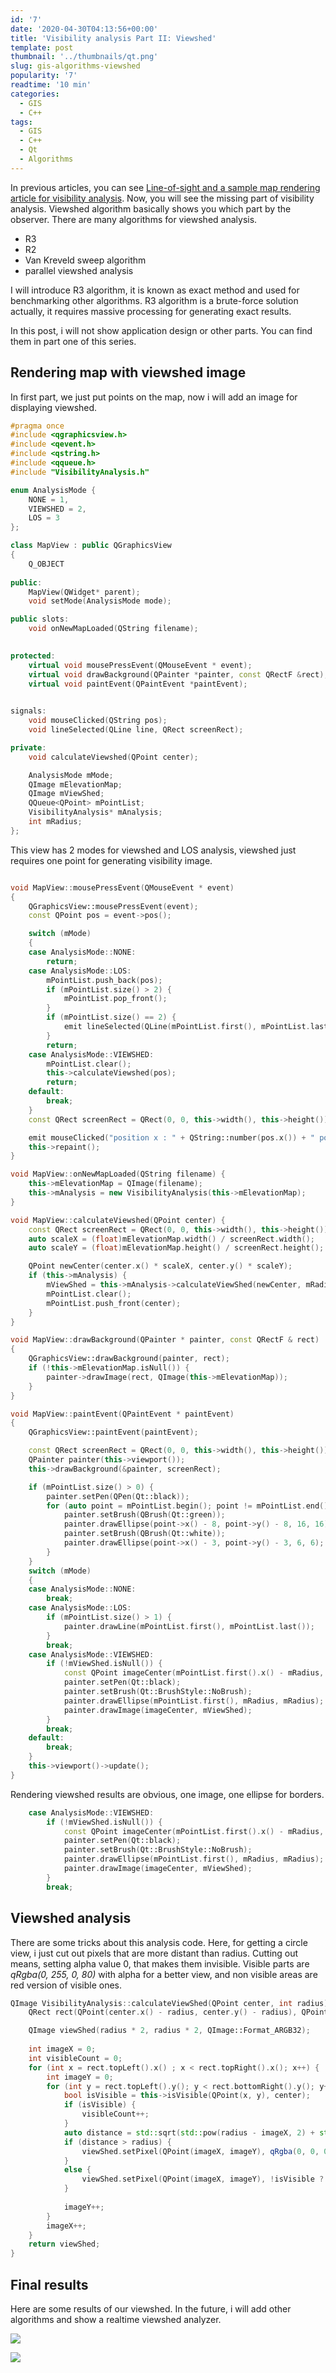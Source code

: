```yaml
---
id: '7'
date: '2020-04-30T04:13:56+00:00'
title: 'Visibility analysis Part II: Viewshed'
template: post
thumbnail: '../thumbnails/qt.png'
slug: gis-algorithms-viewshed
popularity: '7'
readtime: '10 min'
categories:  
  - GIS
  - C++
tags:
  - GIS   
  - C++
  - Qt
  - Algorithms
---
```


In previous articles, you can see [Line-of-sight and a sample map rendering article for  visibility analysis](). Now, you will see the missing part of visibility analysis. Viewshed algorithm basically shows you which part by the observer. There are many algorithms for viewshed analysis.

- R3
- R2
- Van Kreveld sweep algorithm
- parallel viewshed analysis

I will introduce R3 algorithm, it is known as exact method and used for benchmarking other algorithms. R3 algorithm is a brute-force solution actually, it requires massive processing for generating exact results.

In this post, i will not show application design or other parts. You can find them in part one of this series.

## Rendering map with viewshed image

In first part, we just put points on the map, now i will add an image for displaying viewshed.

```c++
#pragma once
#include <qgraphicsview.h>
#include <qevent.h>
#include <qstring.h>
#include <qqueue.h>
#include "VisibilityAnalysis.h"

enum AnalysisMode {
	NONE = 1,
	VIEWSHED = 2,
	LOS = 3
};

class MapView : public QGraphicsView
{
	Q_OBJECT
	
public: 
	MapView(QWidget* parent);
	void setMode(AnalysisMode mode);

public slots:
	void onNewMapLoaded(QString filename);
	

protected:
	virtual void mousePressEvent(QMouseEvent * event);
	virtual void drawBackground(QPainter *painter, const QRectF &rect);
	virtual void paintEvent(QPaintEvent *paintEvent);
	

signals:
	void mouseClicked(QString pos);
	void lineSelected(QLine line, QRect screenRect);

private:
	void calculateViewshed(QPoint center);

	AnalysisMode mMode;
	QImage mElevationMap;
	QImage mViewShed;
	QQueue<QPoint> mPointList;
	VisibilityAnalysis* mAnalysis;
	int mRadius;
};
```

This view has 2 modes for viewshed and LOS analysis, viewshed just requires one point for generating visibility image.

```c++

void MapView::mousePressEvent(QMouseEvent * event)
{
	QGraphicsView::mousePressEvent(event);
	const QPoint pos = event->pos();

	switch (mMode)
	{
	case AnalysisMode::NONE:
		return;
	case AnalysisMode::LOS:
		mPointList.push_back(pos);
		if (mPointList.size() > 2) {
			mPointList.pop_front();
		}
		if (mPointList.size() == 2) {
			emit lineSelected(QLine(mPointList.first(), mPointList.last()), QRect(0, 0, this->width(), this->height()));
		}
		return;
	case AnalysisMode::VIEWSHED:
		mPointList.clear();
		this->calculateViewshed(pos);
		return;
	default:
		break;
	}
	const QRect screenRect = QRect(0, 0, this->width(), this->height());

	emit mouseClicked("position x : " + QString::number(pos.x()) + " position y" + QString::number(pos.y()));
	this->repaint();
}

void MapView::onNewMapLoaded(QString filename) {
	this->mElevationMap = QImage(filename);
	this->mAnalysis = new VisibilityAnalysis(this->mElevationMap);
}

void MapView::calculateViewshed(QPoint center) {
	const QRect screenRect = QRect(0, 0, this->width(), this->height());
	auto scaleX = (float)mElevationMap.width() / screenRect.width();
	auto scaleY = (float)mElevationMap.height() / screenRect.height();

	QPoint newCenter(center.x() * scaleX, center.y() * scaleY);
	if (this->mAnalysis) {
		mViewShed = this->mAnalysis->calculateViewShed(newCenter, mRadius);
		mPointList.clear();
		mPointList.push_front(center);
	}
}

void MapView::drawBackground(QPainter * painter, const QRectF & rect)
{
	QGraphicsView::drawBackground(painter, rect);
	if (!this->mElevationMap.isNull()) {
		painter->drawImage(rect, QImage(this->mElevationMap));
	}
}

void MapView::paintEvent(QPaintEvent * paintEvent)
{
	QGraphicsView::paintEvent(paintEvent);

	const QRect screenRect = QRect(0, 0, this->width(), this->height());
	QPainter painter(this->viewport());
	this->drawBackground(&painter, screenRect);

	if (mPointList.size() > 0) {
		painter.setPen(QPen(Qt::black));
		for (auto point = mPointList.begin(); point != mPointList.end(); point++) {
			painter.setBrush(QBrush(Qt::green));
			painter.drawEllipse(point->x() - 8, point->y() - 8, 16, 16);
			painter.setBrush(QBrush(Qt::white));
			painter.drawEllipse(point->x() - 3, point->y() - 3, 6, 6);
		}
	}
	switch (mMode)
	{
	case AnalysisMode::NONE:
		break;
	case AnalysisMode::LOS:
		if (mPointList.size() > 1) {
			painter.drawLine(mPointList.first(), mPointList.last());
		}
		break;
	case AnalysisMode::VIEWSHED:
		if (!mViewShed.isNull()) {
			const QPoint imageCenter(mPointList.first().x() - mRadius, mPointList.first().y() - mRadius );
			painter.setPen(Qt::black);
			painter.setBrush(Qt::BrushStyle::NoBrush);
			painter.drawEllipse(mPointList.first(), mRadius, mRadius);
			painter.drawImage(imageCenter, mViewShed);
		}
		break;
	default:
		break;
	}
	this->viewport()->update();
}

```

Rendering viewshed results are obvious, one image, one ellipse for borders.

```c++
	case AnalysisMode::VIEWSHED:
		if (!mViewShed.isNull()) {
			const QPoint imageCenter(mPointList.first().x() - mRadius, mPointList.first().y() - mRadius );
			painter.setPen(Qt::black);
			painter.setBrush(Qt::BrushStyle::NoBrush);
			painter.drawEllipse(mPointList.first(), mRadius, mRadius);
			painter.drawImage(imageCenter, mViewShed);
		}
		break;
```

##  Viewshed analysis

There are some tricks about this analysis code. Here, for getting a circle view, i just cut out pixels that are more distant than radius. Cutting out means, setting alpha value 0, that makes them invisible. Visible parts are *qRgba(0, 255, 0, 80)* with alpha for a better view, and non visible areas are red version of visible ones.

```c++
QImage VisibilityAnalysis::calculateViewShed(QPoint center, int radius) {
	QRect rect(QPoint(center.x() - radius, center.y() - radius), QPoint(center.x() + radius, center.y() + radius));

	QImage viewShed(radius * 2, radius * 2, QImage::Format_ARGB32);
	
	int imageX = 0;
	int visibleCount = 0;
	for (int x = rect.topLeft().x() ; x < rect.topRight().x(); x++) {
		int imageY = 0;
		for (int y = rect.topLeft().y(); y < rect.bottomRight().y(); y++) {
			bool isVisible = this->isVisible(QPoint(x, y), center);
			if (isVisible) {
				visibleCount++;
			}
			auto distance = std::sqrt(std::pow(radius - imageX, 2) + std::pow(radius - imageY, 2));
			if (distance > radius) {
				viewShed.setPixel(QPoint(imageX, imageY), qRgba(0, 0, 0,0));
			}
			else {
				viewShed.setPixel(QPoint(imageX, imageY), !isVisible ? qRgba(255, 0, 0,80) : qRgba(0, 255, 0, 80));
			}
			
			imageY++;
		}
		imageX++;
	}
	return viewShed;
}
```

## Final results 

Here are some results of our viewshed. In the future, i will add other algorithms and show a realtime viewshed analyzer.

![](../images/qt_application_5.jpg)


![](../images/qt_application_6.jpg)